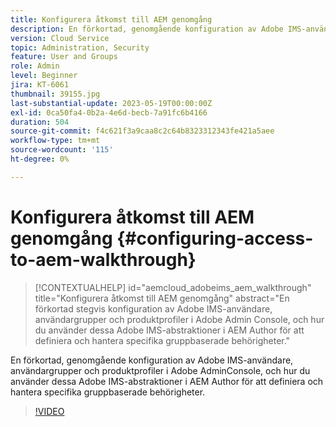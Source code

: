 ```yaml
---
title: Konfigurera åtkomst till AEM genomgång
description: En förkortad, genomgående konfiguration av Adobe IMS-användare, användargrupper och produktprofiler i Adobe AdminConsole, och hur du använder dessa Adobe IMS-abstraktioner i AEM Author för att definiera och hantera specifika gruppbaserade behörigheter.
version: Cloud Service
topic: Administration, Security
feature: User and Groups
role: Admin
level: Beginner
jira: KT-6061
thumbnail: 39155.jpg
last-substantial-update: 2023-05-19T00:00:00Z
exl-id: 0ca50fa4-0b2a-4e6d-becb-7a91fc6b4166
duration: 504
source-git-commit: f4c621f3a9caa8c2c64b8323312343fe421a5aee
workflow-type: tm+mt
source-wordcount: '115'
ht-degree: 0%

---
```


# Konfigurera åtkomst till AEM genomgång {#configuring-access-to-aem-walkthrough}

>[!CONTEXTUALHELP]
>id="aemcloud_adobeims_aem_walkthrough"
>title="Konfigurera åtkomst till AEM genomgång"
>abstract="En förkortad stegvis konfiguration av Adobe IMS-användare, användargrupper och produktprofiler i Adobe Admin Console, och hur du använder dessa Adobe IMS-abstraktioner i AEM Author för att definiera och hantera specifika gruppbaserade behörigheter."

En förkortad, genomgående konfiguration av Adobe IMS-användare, användargrupper och produktprofiler i Adobe AdminConsole, och hur du använder dessa Adobe IMS-abstraktioner i AEM Author för att definiera och hantera specifika gruppbaserade behörigheter.

>[!VIDEO](https://video.tv.adobe.com/v/39155?quality=12&learn=on)

